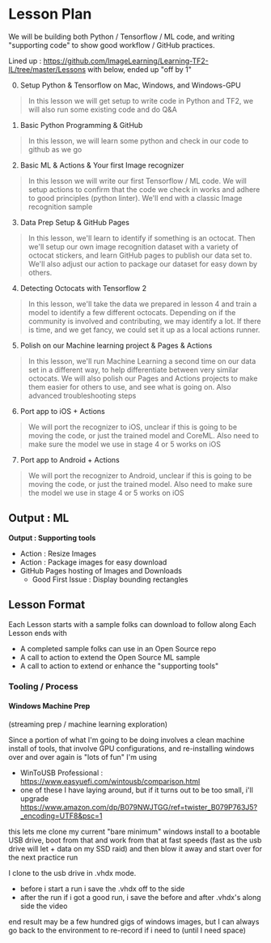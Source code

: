 

# Lesson Plan

We will be building both Python / Tensorflow / ML code, and writing "supporting code" to show good workflow / GitHub practices. 

Lined up  : https://github.com/ImageLearning/Learning-TF2-IL/tree/master/Lessons with below, ended up "off by 1"

0. Setup Python & Tensorflow on Mac, Windows, and Windows-GPU
> In this lesson we will get setup to write code in Python and TF2, we will also run some existing code and do Q&A
1. Basic Python Programming & GitHub
> In this lesson, we will learn some python and check in our code to github as we go
2. Basic ML & Actions & Your first Image recognizer
> In this lesson we will write our first Tensorflow / ML code. We will setup actions to confirm that the code we check in works and adhere to good principles (python linter). We'll end with a classic Image recognition sample
3. Data Prep Setup & GitHub Pages 
> In this lesson, we'll learn to identify if something is an octocat. Then we'll setup our own image recognition dataset with a variety of octocat stickers, and learn GitHub pages to publish our data set to. We'll also adjust our action to package our dataset for easy down by others.
4. Detecting Octocats with Tensorflow 2
> In this lesson, we'll take the data we prepared in lesson 4 and train a model to identify a few different octocats. Depending on if the community is involved and contributing, we may identify a lot. If there is time, and we get fancy, we could set it up as a local actions runner.
5. Polish on our Machine learning project & Pages & Actions
> In this lesson, we'll run Machine Learning a second time on our data set in a different way, to help differentiate between very similar octocats. We will also polish our Pages and Actions projects to make them easier for others to use, and see what is going on. Also advanced troubleshooting steps
6.  Port app to iOS + Actions
> We will port the recognizer to iOS, unclear if this is going to be moving the code, or just the trained model and CoreML. Also need to make sure the model we use in stage 4 or 5 works on iOS
7. Port app to Android + Actions
> We will port the recognizer to Android, unclear if this is going to be moving the code, or just the trained model. Also need to make sure the model we use in stage 4 or 5 works on iOS

**Output : ML**
- 

**Output : Supporting tools**
- Action : Resize Images
- Action : Package images for easy download 
- GitHub Pages hosting of Images and Downloads
    - Good First Issue : Display bounding rectangles 

## Lesson Format

Each Lesson starts with a sample folks can download to follow along
Each Lesson ends with 
- A completed sample folks can use in an Open Source repo
- A call to action to extend the Open Source ML sample
- A call to action to extend or enhance the "supporting tools"


### Tooling / Process

#### Windows Machine Prep
(streaming prep / machine learning exploration)

Since a portion of what I'm going to be doing involves a clean machine install of tools, that involve GPU configurations, and re-installing windows over and over again is "lots of fun" I'm using
- WinToUSB Professional : https://www.easyuefi.com/wintousb/comparison.html 
- one of these I have laying around, but if it turns out to be too small, i'll upgrade https://www.amazon.com/dp/B079NWJTGG/ref=twister_B079P763J5?_encoding=UTF8&psc=1 

this lets me clone my current "bare minimum" windows install to a bootable USB drive, boot from that and work from that at fast speeds (fast as the usb drive will let + data on my SSD raid)
and then blow it away and start over for the next practice run

I clone to the usb drive in .vhdx mode.
- before i start a run i save the .vhdx off to the side 
- after the run if i got a good run, i save the before and after .vhdx's along side the video 

end result may be a few hundred gigs of windows images, but I can always go back to the environment to re-record if i need to (until I need space)